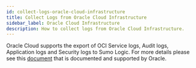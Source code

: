 ```yaml
---
id: collect-logs-oracle-cloud-infrastructure
title: Collect Logs from Oracle Cloud Infrastructure
sidebar_label: Oracle Cloud Infrastructure
description: How to collect logs from Oracle Cloud Infrastructure.
---
```



Oracle Cloud supports the export of OCI Service logs, Audit logs, Application logs and Security logs to Sumo Logic. For more details please see this [document](https://docs.oracle.com/en/learn/blog_sumologic/index.html#introduction) that is documented and supported by Oracle.
